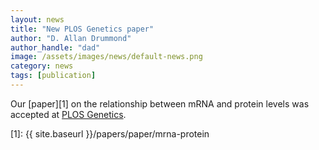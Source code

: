 ```yaml
---
layout: news
title: "New PLOS Genetics paper"
author: "D. Allan Drummond"
author_handle: "dad"
image: /assets/images/news/default-news.png
category: news
tags: [publication]
---
```

Our [paper][1] on the relationship between mRNA and protein levels was accepted at [PLOS Genetics].

[PLOS Genetics]: http://www.plosgenetics.org
[1]: {{ site.baseurl }}/papers/paper/mrna-protein
